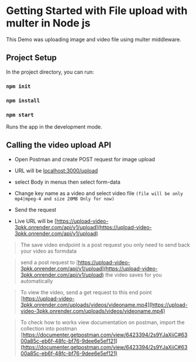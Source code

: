 # Getting Started with File upload with multer in Node js

This Demo was uploading image and video file using multer middleware.

## Project Setup

In the project directory, you can run:

### `npm init`

### `npm install`

### `npm start`

Runs the app in the development mode.

## Calling the video upload API

- Open Postman and create POST request for image upload
- URL will be [localhost:3000/upload](http://localhost:3000/upload)
- select Body in menus then select form-data
- Change key name as a video and select video file `(file will be only mp4|mpeg-4 and size 20MB Only for now)`
- Send the request

- Live URL will be [https://upload-video-3pkk.onrender.com/api/v1/upload](https://upload-video-3pkk.onrender.com/api/v1/upload)

> The save video endpoint is a post request you only need to send back your video as formdata

> send a post request to [https://upload-video-3pkk.onrender.com/api/v1/upload](https://upload-video-3pkk.onrender.com/api/v1/upload)
> the video saves for you automatically

> To view the video, send a get request to this end point [https://upload-video-3pkk.onrender.com/uploads/videos/videoname.mp4](https://upload-video-3pkk.onrender.com/uploads/videos/videoname.mp4)

> To check how to works view documentation on postman, import the collection into postman [https://documenter.getpostman.com/view/6423394/2s9YJaXiiC#6300a85c-eb6f-48fc-bf76-9dee6e5ef121](https://documenter.getpostman.com/view/6423394/2s9YJaXiiC#6300a85c-eb6f-48fc-bf76-9dee6e5ef121)
